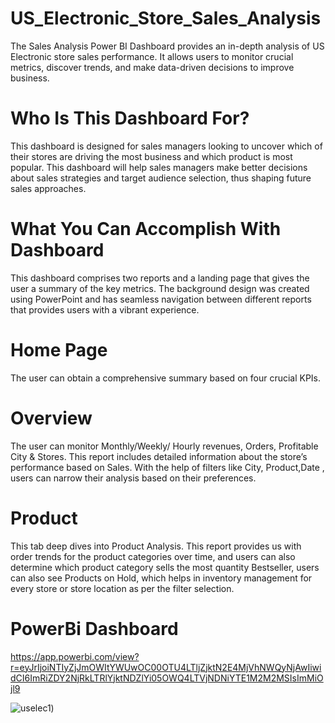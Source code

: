 # US_Electronic_Store_Sales_Analysis
The Sales Analysis Power BI Dashboard provides an in-depth analysis of US Electronic store sales performance. It allows users to monitor crucial metrics, discover trends, and make data-driven decisions to improve business.

# Who Is This Dashboard For?
This dashboard is designed for sales managers looking to uncover which of their stores are driving the most business and which product is most popular. This dashboard will help sales managers make better decisions about sales strategies and target audience selection, thus shaping future sales approaches.

# What You Can Accomplish With Dashboard
This dashboard comprises two reports and a landing page that gives the user a summary of the key metrics. The background design was created using PowerPoint and has seamless navigation between different reports that provides users with a vibrant experience.

# Home Page
The user can obtain a comprehensive summary based on four crucial KPIs.

# Overview
The user can monitor Monthly/Weekly/ Hourly revenues, Orders, Profitable City & Stores. This report includes detailed information about the store’s performance based on Sales. With the help of filters like City, Product,Date , users can narrow their analysis based on their preferences.

# Product
This tab deep dives into Product Analysis. This report provides us with order trends for the product categories over time, and users can also determine which product category sells the most quantity Bestseller, users can also see Products on Hold, which helps in inventory management for every store or store location as per the filter selection.

# PowerBi Dashboard

https://app.powerbi.com/view?r=eyJrIjoiNTIyZjJmOWItYWUwOC00OTU4LTljZjktN2E4MjVhNWQyNjAwIiwidCI6ImRiZDY2NjRkLTRlYjktNDZlYi05OWQ4LTVjNDNiYTE1M2M2MSIsImMiOjl9


![uselec1]((https://github.com/RimaJAMLI21/US_Electronic_Store_Sales_Analysis/blob/main/uselec1.PNG)https://github.com/RimaJAMLI21/US_Electronic_Store_Sales_Analysis/blob/main/uselec1.PNG))
